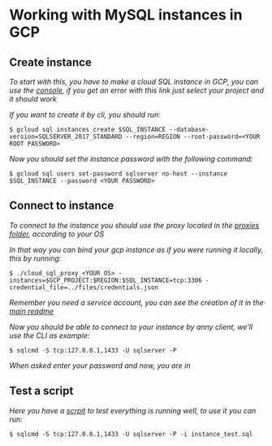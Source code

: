 # Working with MySQL instances in GCP

## Create instance

_To start with this, you have to make a cloud SQL instance in GCP, you can use the [console](https://console.cloud.google.com/sql/instances/create;engine=MySQL), if you get an error with this link just select your project and it should work_

_If you want to create it by cli, you should run:_

```
$ gcloud sql instances create $SQL_INSTANCE --database-version=SQLSERVER_2017_STANDARD --region=REGION --root-password=<YOUR ROOT PASSWORD>
```

_Now you should set the instance password with the following command:_

```
$ gcloud sql users set-password sqlserver no-host --instance $SQL_INSTANCE --password <YOUR PASSWORD>
```

## Connect to instance

_To connect to the instance you should use the proxy located in the [proxies folder](https://github.com/DSC-ESCOM-IPN/Cloud-Computing-Course/blob/main/SQL/proxies/), according to your OS_

_In that way you can bind your gcp instance as if you were running it locally, this by running:_

```
$ ./cloud_sql_proxy_<YOUR OS> -instances=$GCP_PROJECT:$REGION:$SQL_INSTANCE=tcp:3306 -credential_file=../files/credentials.json
```

_Remember you need a service account, you can see the creation of it in the [main readme](https://github.com/DSC-ESCOM-IPN/Cloud-Computing-Course/blob/main/SQL/README.md)_

_Now you should be able to connect to your instance by anny client, we'll use the CLI as example:_

```
$ sqlcmd -S tcp:127.0.0.1,1433 -U sqlserver -P
```

_When asked enter your password and now, you are in_


## Test a script

_Here you have a [scrpit](https://github.com/DSC-ESCOM-IPN/Cloud-Computing-Course/blob/main/SQL/files/instance_test.sql) to test everything is running well, to use it you can run:_

```
$ sqlcmd -S tcp:127.0.0.1,1433 -U sqlserver -P -i instance_test.sql
```